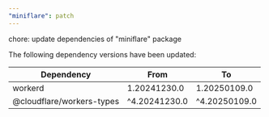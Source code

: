 ```yaml
---
"miniflare": patch
---
```


chore: update dependencies of "miniflare" package

The following dependency versions have been updated:

| Dependency                | From          | To            |
| ------------------------- | ------------- | ------------- |
| workerd                   | 1.20241230.0  | 1.20250109.0  |
| @cloudflare/workers-types | ^4.20241230.0 | ^4.20250109.0 |
